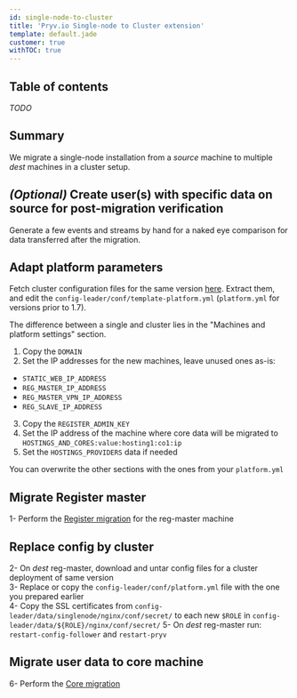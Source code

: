 ```yaml
---
id: single-node-to-cluster
title: 'Pryv.io Single-node to Cluster extension'
template: default.jade
customer: true
withTOC: true
---
```


## Table of contents

*TODO*

## Summary

We migrate a single-node installation from a *source* machine to multiple *dest* machines in a cluster setup.

## *(Optional)* Create user(s) with specific data on source for post-migration verification

Generate a few events and streams by hand for a naked eye comparison for data transferred after the migration.  

## Adapt platform parameters

Fetch cluster configuration files for the same version [here](https://api.pryv.com/config-template-pryv.io/). Extract them, and edit the `config-leader/conf/template-platform.yml` (`platform.yml` for versions prior to 1.7).

The difference between a single and cluster lies in the "Machines and platform settings" section.

1. Copy the `DOMAIN`
2. Set the IP addresses for the new machines, leave unused ones as-is:
  - `STATIC_WEB_IP_ADDRESS`
  - `REG_MASTER_IP_ADDRESS`
  - `REG_MASTER_VPN_IP_ADDRESS`
  - `REG_SLAVE_IP_ADDRESS`
3. Copy the `REGISTER_ADMIN_KEY`
4. Set the IP address of the machine where core data will be migrated to `HOSTINGS_AND_CORES:value:hosting1:co1:ip`
5. Set the `HOSTINGS_PROVIDERS` data if needed

You can overwrite the other sections with the ones from your `platform.yml`

## Migrate Register master

1- Perform the [Register migration](/customer-resources/register-migration/) for the reg-master machine

## Replace config by cluster

2- On *dest* reg-master, download and untar config files for a cluster deployment of same version  
3- Replace or copy the `config-leader/conf/platform.yml` file with the one you prepared earlier  
4- Copy the SSL certificates from `config-leader/data/singlenode/nginx/conf/secret/` to each new `$ROLE` in `config-leader/data/${ROLE}/nginx/conf/secret/`
5- On *dest* reg-master run: `restart-config-follower` and `restart-pryv`  

## Migrate user data to core machine

6- Perform the [Core migration](/customer-resources/core-migration/)
